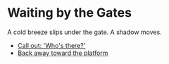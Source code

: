 # Waiting by the Gates

A cold breeze slips under the gate. A shadow moves.

- [Call out: 'Who's there?'](choice-a2.md)  
- [Back away toward the platform](choice-a2b.md)